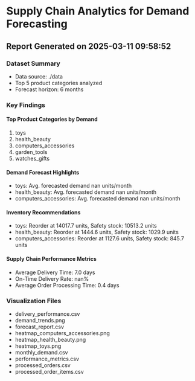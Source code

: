 # Supply Chain Analytics for Demand Forecasting
## Report Generated on 2025-03-11 09:58:52

### Dataset Summary
- Data source: ./data
- Top 5 product categories analyzed
- Forecast horizon: 6 months

### Key Findings
#### Top Product Categories by Demand
1. toys
2. health_beauty
3. computers_accessories
4. garden_tools
5. watches_gifts

#### Demand Forecast Highlights
- toys: Avg. forecasted demand nan units/month
- health_beauty: Avg. forecasted demand nan units/month
- computers_accessories: Avg. forecasted demand nan units/month

#### Inventory Recommendations
- toys: Reorder at 14017.7 units, Safety stock: 10513.2 units
- health_beauty: Reorder at 1444.6 units, Safety stock: 1029.9 units
- computers_accessories: Reorder at 1127.6 units, Safety stock: 845.7 units

#### Supply Chain Performance Metrics
- Average Delivery Time: 7.0 days
- On-Time Delivery Rate: nan%
- Average Order Processing Time: 0.4 days

### Visualization Files
- delivery_performance.csv
- demand_trends.png
- forecast_report.csv
- heatmap_computers_accessories.png
- heatmap_health_beauty.png
- heatmap_toys.png
- monthly_demand.csv
- performance_metrics.csv
- processed_orders.csv
- processed_order_items.csv